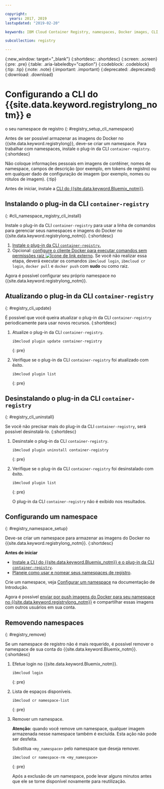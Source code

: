 ```yaml
---

copyright:
  years: 2017, 2019
lastupdated: "2019-02-20"

keywords: IBM Cloud Container Registry, namespaces, Docker images, CLI, commands, installing

subcollection: registry

---
```


{:new_window: target="_blank"}
{:shortdesc: .shortdesc}
{:screen: .screen}
{:pre: .pre}
{:table: .aria-labeledby="caption"}
{:codeblock: .codeblock}
{:tip: .tip}
{:note: .note}
{:important: .important}
{:deprecated: .deprecated}
{:download: .download}

# Configurando a CLI do {{site.data.keyword.registrylong_notm}} e
o seu namespace de registro
{: #registry_setup_cli_namespace}

Antes de ser possível armazenar as imagens do Docker no {{site.data.keyword.registrylong}}, deve-se criar um namespace. Para trabalhar com namespaces, instale o plug-in da CLI `container-registry`.
{:shortdesc}

Não coloque informações pessoais em imagens de contêiner, nomes de namespace, campos de descrição (por exemplo, em tokens de registro) ou em qualquer dado de configuração de imagem (por
exemplo, nomes ou rótulos de imagem).
{:tip}

Antes de iniciar, instale a [CLI do {{site.data.keyword.Bluemix_notm}}](/docs/cli/index.html#overview).

## Instalando o plug-in da CLI `container-registry`
{: #cli_namespace_registry_cli_install}

Instale o plug-in da CLI `container-registry` para usar a linha de comandos para gerenciar seus namespaces e imagens do Docker no {{site.data.keyword.registrylong_notm}}.
{:shortdesc}

1. [Instale o plug-in da CLI `container-registry`.](/docs/services/Registry/index.html#registry_cli_install)
2. Opcional: [configure o cliente Docker para executar comandos sem permissões raiz ![Ícone de link externo](../../icons/launch-glyph.svg "Ícone de link externo")](https://docs.docker.com/engine/installation/linux/linux-postinstall). Se você não realizar essa etapa, deverá executar os comandos `ibmcloud login`, `ibmcloud cr login`, `docker pull` e `docker push` com **sudo** ou como raiz.

Agora é possível configurar seu próprio namespace no {{site.data.keyword.registrylong_notm}}.

## Atualizando o plug-in da CLI `container-registry`
{: #registry_cli_update}

É possível que você queira atualizar o plug-in da CLI `container-registry` periodicamente para usar novos recursos.
{:shortdesc}

1. Atualize o plug-in da CLI `container-registry`.

    ```
    ibmcloud plugin update container-registry
    ```
    {: pre}

2. Verifique se o plug-in da CLI `container-registry` foi atualizado com êxito.

    ```
    ibmcloud plugin list
    ```
     {: pre}

## Desinstalando o plug-in da CLI `container-registry`
{: #registry_cli_uninstall}

Se você não precisar mais do plug-in da CLI `container-registry`, será possível desinstalá-lo.
{:shortdesc}

1. Desinstale o plug-in da CLI `container-registry`.

    ```
    ibmcloud plugin uninstall container-registry
    ```
    {: pre}

2. Verifique se o plug-in da CLI `container-registry` foi desinstalado com êxito.

    ```
    ibmcloud plugin list
    ```
    {: pre}

    O plug-in da CLI `container-registry` não é exibido nos resultados.

## Configurando um namespace
{: #registry_namespace_setup}

Deve-se criar um namespace para armazenar as imagens do Docker no {{site.data.keyword.registrylong_notm}}.
{:shortdesc}

**Antes de iniciar**

- [Instale a CLI do {{site.data.keyword.Bluemix_notm}} e o plug-in da CLI `container-registry`](/docs/services/Registry/index.html#registry_cli_install).
- [Planeje como usar e nomear seus namespaces de registro](/docs/services/Registry/registry_overview.html#registry_namespaces).

Crie um namespace, veja [Configurar um namespace](/docs/services/Registry/index.html#registry_namespace_add) na documentação de Introdução.

Agora é possível [enviar por push imagens do Docker para seu namespace no {{site.data.keyword.registrylong_notm}}](/docs/services/Registry/registry_images_.html#registry_images_pushing_namespace) e compartilhar essas imagens com outros usuários em sua conta.

## Removendo namespaces
{: #registry_remove}

Se um namespace de registro não é mais requerido, é possível remover o namespace de sua conta do {{site.data.keyword.Bluemix_notm}}.
{:shortdesc}

1. Efetue login no {{site.data.keyword.Bluemix_notm}}.

    ```
    ibmcloud login
    ```
    {: pre}

2. Lista de espaços disponíveis.

    ```
    ibmcloud cr namespace-list
    ```
    {: pre}

3. Remover um namespace.

    **Atenção:** quando você remove um namespace, qualquer imagem armazenada nesse namespace também é excluída. Esta ação não pode ser desfeita.

    Substitua `<my_namespace>` pelo namespace que deseja remover.

    ```
    ibmcloud cr namespace-rm <my_namespace>
    ```
    {: pre}

    Após a exclusão de um namespace, pode levar alguns minutos antes que ele se torne disponível novamente para reutilização.

